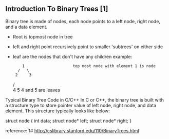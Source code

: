 Introduction To Binary Trees [1]
----------------------------
Binary tree is made of nodes, each node points to a left node, right node, and a data element.
- Root is topmost node in tree
- left and right point recursively point to smaller 'subtrees' on either side
- leaf are the nodes that don't have any children
example:

          1                     top most node with element 1 is node
        /   \                   
       2     3
     /  \
    4    5                       4 and 5 are leaves
   
   
Typical Binary Tree Code in C/C++
In C or C++, the binary tree is built with a structure type to store pointer value of left node, right node, and data element. This structure typically looks like below:

struct node { 
    int data; 
    struct node* left; 
    struct node* right; 
} 



reference:
1# http://cslibrary.stanford.edu/110/BinaryTrees.html 
 
